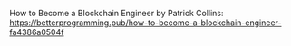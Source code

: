 
How to Become a Blockchain Engineer by Patrick Collins:  
https://betterprogramming.pub/how-to-become-a-blockchain-engineer-fa4386a0504f